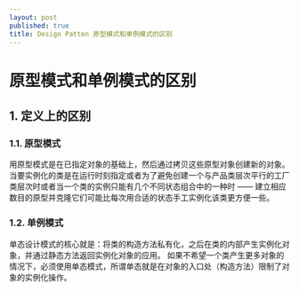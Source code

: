 ```yaml
---
layout: post
published: true
title: Design Patten 原型模式和单例模式的区别
---
```

# 原型模式和单例模式的区别

## 1.   定义上的区别

### 1.1.  原型模式

用原型模式是在已指定对象的基础上，然后通过拷贝这些原型对象创建新的对象。
当要实例化的类是在运行时刻指定或者为了避免创建一个与产品类层次平行的工厂类层次时或者当一个类的实例只能有几个不同状态组合中的一种时 —— 建立相应数目的原型并克隆它们可能比每次用合适的状态手工实例化该类更方便一些。 

### 1.2.  单例模式

单态设计模式的核心就是：将类的构造方法私有化，之后在类的内部产生实例化对象，并通过静态方法返回实例化对象的应用。
如果不希望一个类产生更多对象的情况下，必须使用单态模式，所谓单态就是在对象的入口处（构造方法）限制了对象的实例化操作。
 
 
